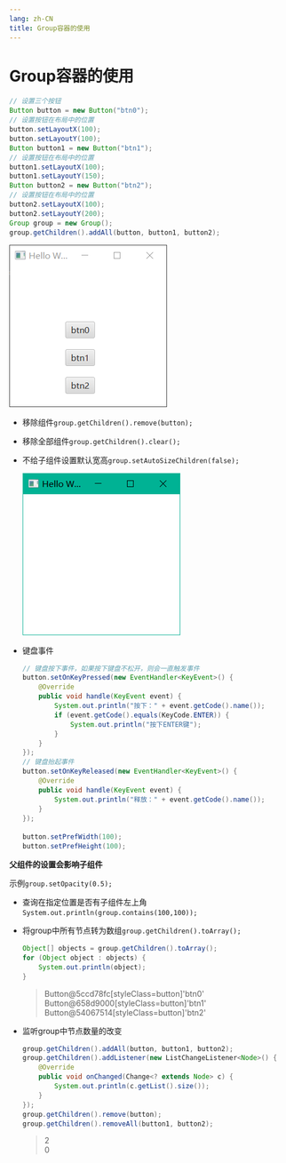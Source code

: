 ```yaml
---
lang: zh-CN
title: Group容器的使用
---
```



# Group容器的使用

```java
// 设置三个按钮
Button button = new Button("btn0");  
// 设置按钮在布局中的位置  
button.setLayoutX(100);  
button.setLayoutY(100);  
Button button1 = new Button("btn1");  
// 设置按钮在布局中的位置  
button1.setLayoutX(100);  
button1.setLayoutY(150);  
Button button2 = new Button("btn2");  
// 设置按钮在布局中的位置  
button2.setLayoutX(100);  
button2.setLayoutY(200);
Group group = new Group();  
group.getChildren().addAll(button, button1, button2);
```

![](../assets/Pasted%20image%2020220511213418.png)

* 移除组件`group.getChildren().remove(button);`

* 移除全部组件`group.getChildren().clear();`

* 不给子组件设置默认宽高`group.setAutoSizeChildren(false);`

    ![](../assets/Pasted%20image%2020220511213837.png)

* 键盘事件
  
    ```java
    // 键盘按下事件，如果按下键盘不松开，则会一直触发事件
    button.setOnKeyPressed(new EventHandler<KeyEvent>() { 
        @Override
        public void handle(KeyEvent event) { 
            System.out.println("按下：" + event.getCode().name());       // 判断按下的按钮（ENTER）      
            if (event.getCode().equals(KeyCode.ENTER)) {
                System.out.println("按下ENTER键");  
            }
        }
    }); 
    // 键盘抬起事件
    button.setOnKeyReleased(new EventHandler<KeyEvent>() {
        @Override
        public void handle(KeyEvent event) {
            System.out.println("释放：" + event.getCode().name());
        }
    });
    
    button.setPrefWidth(100);  
    button.setPrefHeight(100);
    ```

**父组件的设置会影响子组件**

示例`group.setOpacity(0.5);` 


* 查询在指定位置是否有子组件左上角`System.out.println(group.contains(100,100));`
* 将group中所有节点转为数组`group.getChildren().toArray();`
  
    ```java
    Object[] objects = group.getChildren().toArray();  
    for (Object object : objects) {  
        System.out.println(object);  
    }
    ```
    
    > Button@5ccd78fc[styleClass=button]'btn0'  
    > Button@658d9000[styleClass=button]'btn1'  
    > Button@54067514[styleClass=button]'btn2'  

* 监听group中节点数量的改变
  
    ```java
    group.getChildren().addAll(button, button1, button2);  
    group.getChildren().addListener(new ListChangeListener<Node>() {  
        @Override  
        public void onChanged(Change<? extends Node> c) {  
            System.out.println(c.getList().size());  
        }  
    });  
    group.getChildren().remove(button);  
    group.getChildren().removeAll(button1, button2);
    ```
    
    > 2  
    > 0